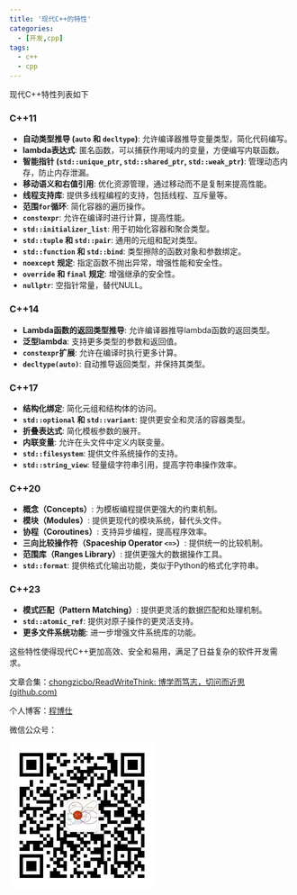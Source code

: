 ```yaml
---
title: '现代C++的特性'
categories:
  - [开发,cpp]
tags:
  - c++
  - cpp
---
```


现代C++特性列表如下

### C++11
- **自动类型推导 (`auto` 和 `decltype`)**: 允许编译器推导变量类型，简化代码编写。
- **lambda表达式**: 匿名函数，可以捕获作用域内的变量，方便编写内联函数。
- **智能指针 (`std::unique_ptr`, `std::shared_ptr`, `std::weak_ptr`)**: 管理动态内存，防止内存泄漏。
- **移动语义和右值引用**: 优化资源管理，通过移动而不是复制来提高性能。
- **线程支持库**: 提供多线程编程的支持，包括线程、互斥量等。
- **范围`for`循环**: 简化容器的遍历操作。
- **`constexpr`**: 允许在编译时进行计算，提高性能。
- **`std::initializer_list`**: 用于初始化容器和聚合类型。
- **`std::tuple` 和 `std::pair`**: 通用的元组和配对类型。
- **`std::function` 和 `std::bind`**: 类型擦除的函数对象和参数绑定。
- **`noexcept` 规定**: 指定函数不抛出异常，增强性能和安全性。
- **`override` 和 `final` 规定**: 增强继承的安全性。
- **`nullptr`**: 空指针常量，替代NULL。

### C++14
- **Lambda函数的返回类型推导**: 允许编译器推导lambda函数的返回类型。
- **泛型lambda**: 支持更多类型的参数和返回值。
- **`constexpr`扩展**: 允许在编译时执行更多计算。
- **`decltype(auto)`**: 自动推导返回类型，并保持其类型。

### C++17
- **结构化绑定**: 简化元组和结构体的访问。
- **`std::optional` 和 `std::variant`**: 提供更安全和灵活的容器类型。
- **折叠表达式**: 简化模板参数的展开。
- **内联变量**: 允许在头文件中定义内联变量。
- **`std::filesystem`**: 提供文件系统操作的支持。
- **`std::string_view`**: 轻量级字符串引用，提高字符串操作效率。

### C++20
- **概念（Concepts）**: 为模板编程提供更强大的约束机制。
- **模块（Modules）**: 提供更现代的模块系统，替代头文件。
- **协程（Coroutines）**: 支持异步编程，提高程序效率。
- **三向比较操作符（Spaceship Operator `<=>`）**: 提供统一的比较机制。
- **范围库（Ranges Library）**: 提供更强大的数据操作工具。
- **`std::format`**: 提供格式化输出功能，类似于Python的格式化字符串。

### C++23
- **模式匹配（Pattern Matching）**: 提供更灵活的数据匹配和处理机制。
- **`std::atomic_ref`**: 提供对原子操作的更灵活支持。
- **更多文件系统功能**: 进一步增强文件系统库的功能。

这些特性使得现代C++更加高效、安全和易用，满足了日益复杂的软件开发需求。



文章合集：[chongzicbo/ReadWriteThink: 博学而笃志，切问而近思 (github.com)](https://github.com/chongzicbo/ReadWriteThink/tree/main)

个人博客：[程博仕](https://chongzicbo.github.io/)

微信公众号：

![微信公众号](https://raw.githubusercontent.com/chongzicbo/images/main/picgo/%E4%BA%8C%E7%BB%B4%E7%A0%81.jpg)